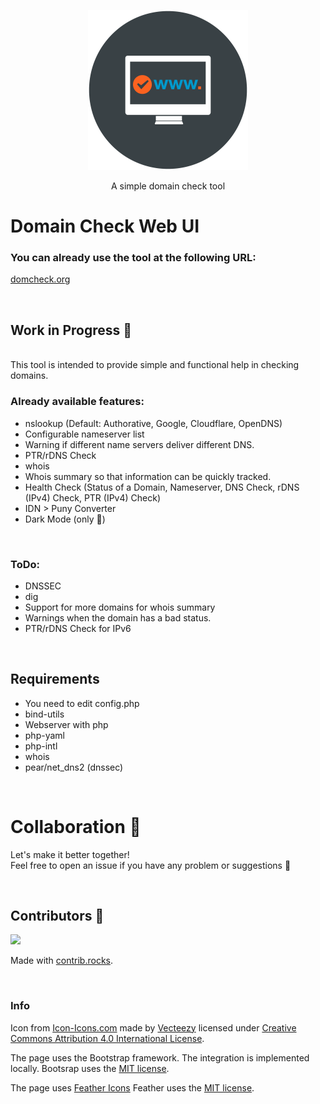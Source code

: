 <p align="center"><img src="./assets/window-domain_icon-icons.com_52810.png" width="256"></p>
<p align="center">A simple domain check tool</p>  

# Domain Check Web UI
### You can already use the tool at the following URL:
<a href="https://domcheck.org">domcheck.org</a>

<br/>

## Work in Progress 🎏
</br> 
This tool is intended to provide simple and functional help in checking domains. 

</br>

### Already available features:
- nslookup (Default: Authorative, Google, Cloudflare, OpenDNS)
- Configurable nameserver list
- Warning if different name servers deliver different DNS.
- PTR/rDNS Check
- whois
- Whois summary so that information can be quickly tracked.
- Health Check (Status of a Domain, Nameserver, DNS Check, rDNS (IPv4) Check, PTR (IPv4) Check)
- IDN > Puny Converter
- Dark Mode (only 🤗)  

</br>

### ToDo:
- DNSSEC
- dig
- Support for more domains for whois summary
- Warnings when the domain has a bad status.
- PTR/rDNS Check for IPv6

</br>

## Requirements
- You need to edit config.php
- bind-utils
- Webserver with php
- php-yaml
- php-intl
- whois
- pear/net_dns2 (dnssec)

</br>

# Collaboration 👥

Let's make it better together! <br/> 
Feel free to open an issue if you have any problem or suggestions 🤍

</br>

## Contributors 🎎

<a href="https://github.com/Truemmerer/domain_check_web_ui/graphs/contributors">
  <img src="https://contrib.rocks/image?repo=Truemmerer/domain_check_web_ui" />
</a>

Made with [contrib.rocks](https://contrib.rocks).

</br>

### Info
Icon from [Icon-Icons.com](https://icon-icons.com/icon/window-domain-www/52810) made by [Vecteezy](https://icon-icons.com/users/49oaZ80LDyqHrUI3wINLc/icon-sets/) licensed under <a rel="license" href="http://creativecommons.org/licenses/by/4.0/">Creative Commons Attribution 4.0 International License</a>.

The page uses the Bootstrap framework.
The integration is implemented locally. 
Bootsrap uses the <a rel="license" href="https://raw.githubusercontent.com/twbs/bootstrap/main/LICENSE">MIT license</a>.

The page uses [Feather Icons](https://feathericons.com/)
Feather uses the <a rel="license" href="https://github.com/feathericons/feather/blob/main/LICENSE">MIT license</a>.

